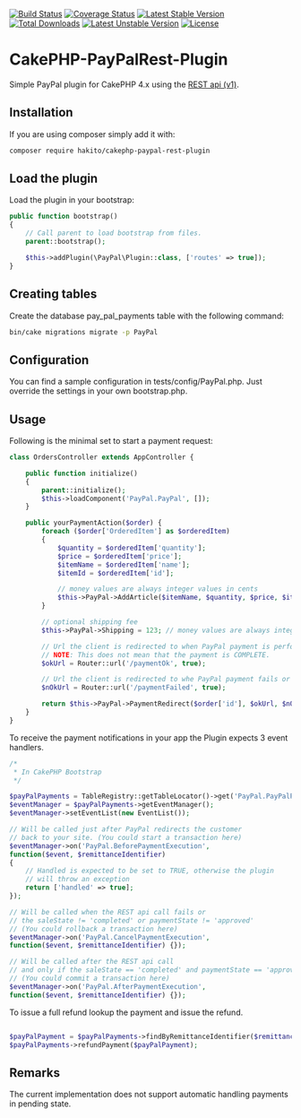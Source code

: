 [![Build Status](https://app.travis-ci.com/hakito/CakePHP-PayPalRest-Plugin.svg?branch=master)](https://app.travis-ci.com/hakito/CakePHP-PayPalRest-Plugin)
[![Coverage Status](https://coveralls.io/repos/github/hakito/CakePHP-PayPalRest-Plugin/badge.svg?branch=master)](https://coveralls.io/github/hakito/CakePHP-PayPalRest-Plugin?branch=master)
[![Latest Stable Version](https://poser.pugx.org/hakito/cakephp-paypal-rest-plugin/v/stable.svg)](https://packagist.org/packages/hakito/cakephp-paypal-rest-plugin) [![Total Downloads](https://poser.pugx.org/hakito/cakephp-paypal-rest-plugin/downloads.svg)](https://packagist.org/packages/hakito/cakephp-paypal-rest-plugin) [![Latest Unstable Version](https://poser.pugx.org/hakito/cakephp-paypal-rest-plugin/v/unstable.svg)](https://packagist.org/packages/hakito/cakephp-paypal-rest-plugin) [![License](https://poser.pugx.org/hakito/cakephp-paypal-rest-plugin/license.svg)](https://packagist.org/packages/hakito/cakephp-paypal-rest-plugin)

# CakePHP-PayPalRest-Plugin

Simple PayPal plugin for CakePHP 4.x using the [REST api (v1)](https://developer.paypal.com/docs/api/payments/v1/).

## Installation

If you are using composer simply add it with:

```bash
composer require hakito/cakephp-paypal-rest-plugin
```

## Load the plugin

Load the plugin in your bootstrap:

```php
public function bootstrap()
{
    // Call parent to load bootstrap from files.
    parent::bootstrap();

    $this->addPlugin(\PayPal\Plugin::class, ['routes' => true]);
}
```

## Creating tables

Create the database pay_pal_payments table with the following command:

```bash
bin/cake migrations migrate -p PayPal
```

## Configuration

You can find a sample configuration in tests/config/PayPal.php. Just override the settings in your own bootstrap.php.

## Usage

Following is the minimal set to start a payment request:

```php
class OrdersController extends AppController {

    public function initialize()
    {
        parent::initialize();
        $this->loadComponent('PayPal.PayPal', []);
    }

    public yourPaymentAction($order) {
        foreach ($order['OrderedItem'] as $orderedItem)
        {
            $quantity = $orderedItem['quantity'];
            $price = $orderedItem['price'];
            $itemName = $orderedItem['name'];
            $itemId = $orderedItem['id'];

            // money values are always integer values in cents
            $this->PayPal->AddArticle($itemName, $quantity, $price, $itemId);
        }

        // optional shipping fee
        $this->PayPal->Shipping = 123; // money values are always integer values in cents

        // Url the client is redirected to when PayPal payment is performed successfully
        // NOTE: This does not mean that the payment is COMPLETE.
        $okUrl = Router::url('/paymentOk', true);

        // Url the client is redirected to whe PayPal payment fails or was cancelled
        $nOkUrl = Router::url('/paymentFailed', true);

        return $this->PayPal->PaymentRedirect($order['id'], $okUrl, $nOkUrl);
    }
}
```

To receive the payment notifications in your app the Plugin expects 3 event handlers.

```php
/*
 * In CakePHP Bootstrap
 */

$payPalPayments = TableRegistry::getTableLocator()->get('PayPal.PayPalPayments');
$eventManager = $payPalPayments->getEventManager();
$eventManager->setEventList(new EventList());

// Will be called just after PayPal redirects the customer
// back to your site. (You could start a transaction here)
$eventManager->on('PayPal.BeforePaymentExecution',
function($event, $remittanceIdentifier)
{
    // Handled is expected to be set to TRUE, otherwise the plugin
    // will throw an exception
    return ['handled' => true];
});

// Will be called when the REST api call fails or
// the saleState != 'completed' or paymentState != 'approved'
// (You could rollback a transaction here)
$eventManager->on('PayPal.CancelPaymentExecution',
function($event, $remittanceIdentifier) {});

// Will be called after the REST api call
// and only if the saleState == 'completed' and paymentState == 'approved'
// (You could commit a transaction here)
$eventManager->on('PayPal.AfterPaymentExecution',
function($event, $remittanceIdentifier) {});

```

To issue a full refund lookup the payment and issue the refund.

```php

$payPalPayment = $payPalPayments->findByRemittanceIdentifier($remittanceIdentifier);
$payPalPayments->refundPayment($payPalPayment);

```

## Remarks

The current implementation does not support automatic handling payments in pending state.
